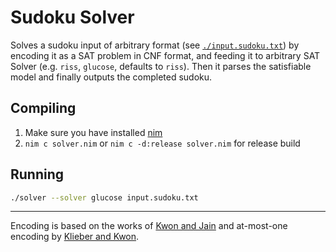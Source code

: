 Sudoku Solver
=============

Solves a sudoku input of arbitrary format (see [`./input.sudoku.txt`](./input.sudoku.txt)) by
encoding it as a SAT problem in CNF format, and feeding it to arbitrary
SAT Solver (e.g. `riss`, `glucose`, defaults to `riss`).
Then it parses the satisfiable model and finally outputs the completed
sudoku.

## Compiling
1. Make sure you have installed [nim](https://nim-lang.org/install.html)
2. `nim c solver.nim` or `nim c -d:release solver.nim` for release build

## Running
```sh
./solver --solver glucose input.sudoku.txt
```

---

Encoding is based on the works of [Kwon and Jain](http://www.cs.cmu.edu/~hjain/papers/sudoku-as-SAT.pdf) and at-most-one encoding by [Klieber and Kwon](https://www.cs.cmu.edu/~wklieber/papers/2007_efficient-cnf-encoding-for-selecting-1.pdf).
